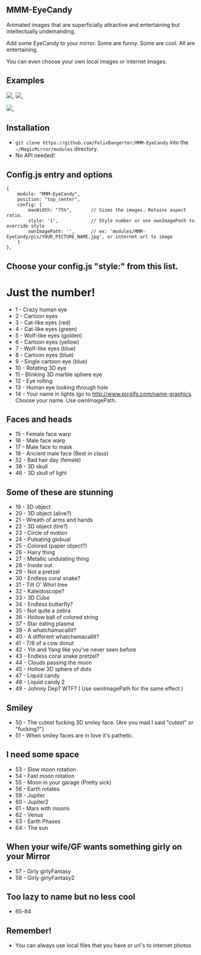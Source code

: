## MMM-EyeCandy

Animated images that are superficially attractive and entertaining but intellectually undemanding.

Add some EyeCandy to your mirror. Some are funny. Some are cool. All are entertaining.

You can even choose your own local images or internet images.

## Examples

![](pix/1.gif), ![](pix/2.gif),

![](pix/4.gif),

## Installation

* `git clone https://github.com/FelixBangerter/MMM-EyeCandy` into the `~/MagicMirror/modules` directory.
* No API needed!

## Config.js entry and options

```
{
    module: "MMM-EyeCandy",
    position: "top_center",
    config: {
        maxWidth: "75%",       // Sizes the images. Retains aspect ratio.
        style: '1',            // Style number or use ownImagePath to override style
        ownImagePath: '',      // ex: 'modules/MMM-EyeCandy/pix/YOUR_PICTURE_NAME.jpg', or internet url to image
    }
},
```

## Choose your config.js "style:" from this list.

# Just the number!

*  1 - Crazy human eye
*  2 - Cartoon eyes
*  3 - Cat-like eyes (red)
*  4 - Cat-like eyes (green)
*  5 - Wolf-like eyes (golden)
*  6 - Cartoon eyes (yellow)
*  7 - Wolf-like eyes (blue)
*  8 - Cartoon eyes (blue)
*  9 - Single cartoon eye (blue)
* 10 - Rotating 3D eye
* 11 - Blinking 3D marble sphere eye
* 12 - Eye rolling
* 13 - Human eye looking through hole
* 14 - Your name in lights (go to http://www.picgifs.com/name-graphics. Choose your name. Use ownImagePath.

## Faces and heads

* 15 - Female face warp
* 16 - Male face warp
* 17 - Male face to mask
* 18 - Ancient male face (Best in class)
* 52 - Bad hair day (female)
* 38 - 3D skull
* 46 - 3D skull of light

## Some of these are stunning

* 19 - 3D object
* 20 - 3D object (alive?)
* 21 - Wreath of arms and hands
* 22 - 3D object (tire?)
* 23 - Circle of motion
* 24 - Pulsating globual
* 25 - Colored (paper object?)
* 26 - Hairy thing
* 27 - Metallic undulating thing
* 28 - Inside out
* 29 - Not a pretzel
* 30 - Endless coral snake?
* 31 - Tilt O' Whirl tree
* 32 - Kaleidoscope?
* 33 - 3D Cube
* 34 - Endless butterfly?
* 35 - Not quite a zebra
* 36 - Hollow ball of colored string
* 37 - Star eating plasma
* 39 - A whatchamacallit?
* 40 - A different whatchamacallit?
* 41 - 7/8 of a cow donut
* 42 - Yin and Yang like you've never seen before
* 43 - Endless coral snake pretzel?
* 44 - Clouds passing the moon
* 45 - Hollow 3D sphere of dots
* 47 - Liquid candy
* 48 - Liquid candy 2
* 49 - Johnny Dep? WTF? ( Use ownImagePath for the same effect )

## Smiley

* 50 - The cutest fucking 3D smiley face. (Are you mad I said "cutest" or "fucking?")
* 51 - When smiley faces are in love it's pathetic.

## I need some space

* 53 - Slow moon rotation
* 54 - Fast moon rotation
* 55 - Moon in your garage (Pretty sick)
* 56 - Earth rotates
* 59 - Jupiter
* 60 - Jupiter2
* 61 - Mars with moons
* 62 - Venus
* 63 - Earth Phases
* 64 - The sun

## When your wife/GF wants something girly on your Mirror

* 57 - Girly girlyFantasy
* 58 - Girly girlyFantasy2

## Too lazy to name but no less cool

* 65-84


## Remember!

* You can always use local files that you have or url's to internet photos
